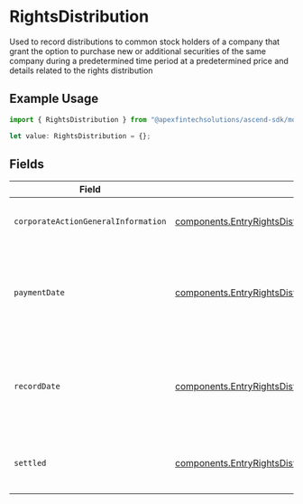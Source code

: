 # RightsDistribution

Used to record distributions to common stock holders of a company that grant the option to purchase new or additional securities of the same company during a predetermined time period at a predetermined price and details related to the rights distribution

## Example Usage

```typescript
import { RightsDistribution } from "@apexfintechsolutions/ascend-sdk/models/components";

let value: RightsDistribution = {};
```

## Fields

| Field                                                                                                                                                      | Type                                                                                                                                                       | Required                                                                                                                                                   | Description                                                                                                                                                | Example                                                                                                                                                    |
| ---------------------------------------------------------------------------------------------------------------------------------------------------------- | ---------------------------------------------------------------------------------------------------------------------------------------------------------- | ---------------------------------------------------------------------------------------------------------------------------------------------------------- | ---------------------------------------------------------------------------------------------------------------------------------------------------------- | ---------------------------------------------------------------------------------------------------------------------------------------------------------- |
| `corporateActionGeneralInformation`                                                                                                                        | [components.EntryRightsDistributionCorporateActionGeneralInformation](../../models/components/entryrightsdistributioncorporateactiongeneralinformation.md) | :heavy_minus_sign:                                                                                                                                         | Common fields for corporate actions                                                                                                                        |                                                                                                                                                            |
| `paymentDate`                                                                                                                                              | [components.EntryRightsDistributionPaymentDate](../../models/components/entryrightsdistributionpaymentdate.md)                                             | :heavy_minus_sign:                                                                                                                                         | The anticipated payment date at the depository                                                                                                             | {<br/>"day": 14,<br/>"month": 5,<br/>"year": 2024<br/>}                                                                                                    |
| `recordDate`                                                                                                                                               | [components.EntryRightsDistributionRecordDate](../../models/components/entryrightsdistributionrecorddate.md)                                               | :heavy_minus_sign:                                                                                                                                         | The date on which positions are recorded in order to calculate entitlement                                                                                 | {<br/>"day": 14,<br/>"month": 5,<br/>"year": 2024<br/>}                                                                                                    |
| `settled`                                                                                                                                                  | [components.EntryRightsDistributionSettled](../../models/components/entryrightsdistributionsettled.md)                                                     | :heavy_minus_sign:                                                                                                                                         | Corresponds to the position's settled quantity                                                                                                             | {<br/>"value": "0.25"<br/>}                                                                                                                                |